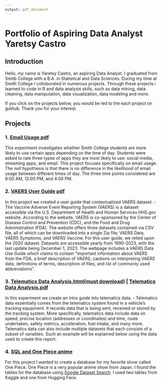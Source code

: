 ```yaml
---
output: pdf_document
---
```

# Portfolio of Aspiring Data Analyst Yaretsy Castro

## Introduction
Hello, my name is Yaretsy Castro, an aspiring Data Analyst. 
I graduated from Smitb College with a B.A. in Statistical and Data Sciences. 
During my time at Smith College I colloborated in numerous projects.
Through these projects i learned to code in R and data analysis skills, such as data mining, data cleaning, data manipulation, data visualization, data modeling and more. 

If you click on the projects below, you would be led to the each project on guthub. Thank you for your interest. 

## Projects

### 1. [Email Usage pdf](Projects/Mini-Project-1.pdf)
This experiment investigates whether Smith College students are more likely to use certain apps depending on
the time of day. Students were asked to rate three types of apps they are most likely to use: social media,
streaming apps, and email. This project focuses specifically on email usage.
The null hypothesis is that there is no difference in the likelihood of email usage between different times of
day. The three time points considered are 8:00 AM, 12:00 PM, and 4:00 PM.

### 2. [VAERS User Guide pdf](Projects/final-project.pdf)
In this project we created a user guide that contextualized VAERS dataset. - The Vaccine Adverse Event Reporting System (VAERS) is a dataset accessible via the U.S. Department
of Health and Human Services HHS.gov website. According to the website, VAERS is co-sponsored by
the Center of Disease Control and Prevention (CDC), and the Food and Drug Administration (FDA). The
website offers three datasets contained via CSV file, all of which can be downloaded into a single Zip file;
VAERS Data, VAERS Symptoms, and VAERS Vaccine. For this user guide, we relied upon the 2020 dataset.
Datasets are accessible yearly from 1990-2023, with the last update being December 1, 2023. The webpage
includes a VAERS Data Use Guide which claims to contain “important information about VAERS from the
FDA, a brief description of VAERS, cautions on interpreting VAERS data, definitions of terms, description
of files, and list of commonly used abbreviations”.

### 3. [Telematics Data Analysis.html(must download)](Projects/Telematics-Data-101.html) | [Telematics Data Analysis.pdf](Projects/Telematics%20Data%20101.pdf)
In this experiment we create an intro guide into telematics data. - Telematics data essentially comes from the telematics system found in a vehicle’s tracking equipment. It records data that is being sent, received or stored by
the tracking system. More specifically, telematics data include data on speed, precise location (addresses or
coordinates) and time, route undertaken, safety metrics, acceleration, fuel intake, and many more. Telematics data
can also include multiple datasets that each consists of a subset of variables. Such an example will be explained
below using the data used to create this report.

### 4. [SQL and One Piece anime](https://github.com/ST47S-SQL-Jan24/SDS261-proj-Cyaretsy)
For this project I wanted to create a database for my 
favorite show called One Piece. One Piece is a very 
popular anime show from Japan. I found the tables for the database 
using [Google Dataset Search](https://datasetsearch.research.google.com/). 
I used two tables from Kaggle and one from Hugging Face.
